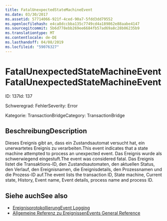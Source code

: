 ```yaml
---
title: FatalUnexpectedStateMachineEvent
ms.date: 03/30/2017
ms.assetid: 57714066-921f-4ced-90a7-5fdd3dd79552
ms.openlocfilehash: e4ca8dccbba135c7749cd4a189862e88aabe4147
ms.sourcegitcommit: 5b6d778ebb269ee6684fb57ad69a8c28b06235b9
ms.translationtype: MT
ms.contentlocale: de-DE
ms.lasthandoff: 04/08/2019
ms.locfileid: "59076327"
---
```

# <a name="fatalunexpectedstatemachineevent"></a><span data-ttu-id="28300-102">FatalUnexpectedStateMachineEvent</span><span class="sxs-lookup"><span data-stu-id="28300-102">FatalUnexpectedStateMachineEvent</span></span>
<span data-ttu-id="28300-103">ID: 137</span><span class="sxs-lookup"><span data-stu-id="28300-103">Id: 137</span></span>  
  
 <span data-ttu-id="28300-104">Schweregrad: Fehler</span><span class="sxs-lookup"><span data-stu-id="28300-104">Severity: Error</span></span>  
  
 <span data-ttu-id="28300-105">Kategorie: TransactionBridge</span><span class="sxs-lookup"><span data-stu-id="28300-105">Category: TransactionBridge</span></span>  
  
## <a name="description"></a><span data-ttu-id="28300-106">Beschreibung</span><span class="sxs-lookup"><span data-stu-id="28300-106">Description</span></span>  
 <span data-ttu-id="28300-107">Dieses Ereignis gibt an, dass ein Zustandsautomat versucht hat, ein unerwartetes Ereignis zu verarbeiten.</span><span class="sxs-lookup"><span data-stu-id="28300-107">This event indicates that a state machine attempted to process an unexpected event.</span></span> <span data-ttu-id="28300-108">Das Ereignis wurde als schwerwiegend eingestuft.</span><span class="sxs-lookup"><span data-stu-id="28300-108">The event was considered fatal.</span></span> <span data-ttu-id="28300-109">Das Ereignis listet die Transaktions-ID, den Zustandsautomaten, den aktuellen Status, den Verlauf, den Ereignisnamen, die Ereignisdetails, den Prozessnamen und die Prozess-ID auf.</span><span class="sxs-lookup"><span data-stu-id="28300-109">The event lists the transaction ID, State machine, Current state, History, Event name, Event details, process name and process ID.</span></span>  
  
## <a name="see-also"></a><span data-ttu-id="28300-110">Siehe auch</span><span class="sxs-lookup"><span data-stu-id="28300-110">See also</span></span>

- [<span data-ttu-id="28300-111">Ereignisprotokollierung</span><span class="sxs-lookup"><span data-stu-id="28300-111">Event Logging</span></span>](../../../../../docs/framework/wcf/diagnostics/event-logging/index.md)
- [<span data-ttu-id="28300-112">Allgemeine Referenz zu Ereignissen</span><span class="sxs-lookup"><span data-stu-id="28300-112">Events General Reference</span></span>](../../../../../docs/framework/wcf/diagnostics/event-logging/events-general-reference.md)
